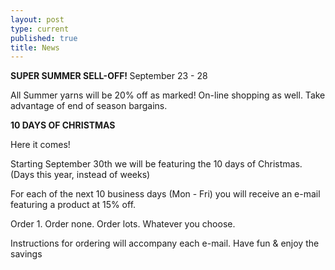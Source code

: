 ```yaml
---
layout: post
type: current
published: true
title: News
---
```


<strong>SUPER SUMMER SELL-OFF! </strong>
September 23 - 28  

All Summer yarns will be 20% off as marked! On-line shopping as well. Take advantage of end of season bargains.

<strong>10 DAYS OF CHRISTMAS</strong>

Here it comes!

Starting September 30th we will be featuring the 10 days of Christmas. (Days this year, instead of weeks)

For each of the next 10 business days (Mon - Fri) you will receive an e-mail featuring a product at 15% off.

Order 1. Order none. Order lots. Whatever you choose.

Instructions for ordering will accompany each e-mail. Have fun & enjoy the savings
